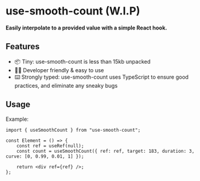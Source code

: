 # use-smooth-count (W.I.P)

**Easily interpolate to a provided value with a simple React hook.**

## Features

-   📦 Tiny: use-smooth-count is less than 15kb unpacked
-   👨‍💻 Developer friendly & easy to use
-   ⌨️ Strongly typed: use-smooth-count uses TypeScript to ensure good practices, and eliminate any sneaky bugs

## Usage

Example:

```tsx
import { useSmoothCount } from "use-smooth-count";

const Element = () => {
    const ref = useRef(null);
    const count = useSmoothCount({ ref: ref, target: 183, duration: 3, curve: [0, 0.99, 0.01, 1] });

    return <div ref={ref} />;
};
```
